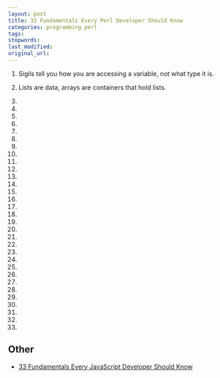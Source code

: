 ```yaml
---
layout: post
title: 33 Fundamentals Every Perl Developer Should Know
categories: programming perl
tags:
stopwords:
last_modified:
original_url:
---
```



1. Sigils tell you how you are accessing a variable, not what type it is.

2. Lists are data, arrays are containers that hold lists.

3.

4.

5.

6.

7.

8.

9.

10.

11.

12.

13.

14.

15.

16.

17.

18.

19.

20.

21.

22.

23.

24.

25.

26.

27.

28.

29.

30.

31.

32.

33.




## Other

* [33 Fundamentals Every JavaScript Developer Should Know](https://medium.com/@stephenthecurt/33-fundamentals-every-javascript-developer-should-know-13dd720a90d1)
